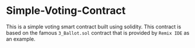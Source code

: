 # Simple-Voting-Contract
This is a simple voting smart contract built using solidity. This contract is based on the famous `3_Ballot.sol` contract that is provided by   `Remix IDE` as an example.
